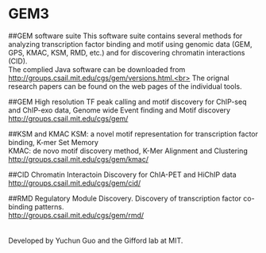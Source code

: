 # GEM3
##GEM software suite
This software suite contains several methods for analyzing transcription factor binding and motif using genomic data (GEM, GPS, KMAC, KSM, RMD, etc.) and for discovering chromatin interactions (CID).<br>
The complied Java software can be downloaded from http://groups.csail.mit.edu/cgs/gem/versions.html.<br>
The orignal research papers can be found on the web pages of the individual tools.
 
##GEM
High resolution TF peak calling and motif discovery for ChIP-seq and ChIP-exo data, Genome wide Event finding and Motif discovery<br>
http://groups.csail.mit.edu/cgs/gem/

##KSM and KMAC
KSM: a novel motif representation for transcription factor binding, K-mer Set Memory<br>
KMAC: de novo motif discovery method, K-Mer Alignment and Clustering<br>
http://groups.csail.mit.edu/cgs/gem/kmac/

##CID
Chromatin Interactoin Discovery for ChIA-PET and HiChIP data<br>
http://groups.csail.mit.edu/cgs/gem/cid/

##RMD
Regulatory Module Discovery. Discovery of transcription factor co-binding patterns.<br>
http://groups.csail.mit.edu/cgs/gem/rmd/
<br><br><br>
Developed by Yuchun Guo and the Gifford lab at MIT.
